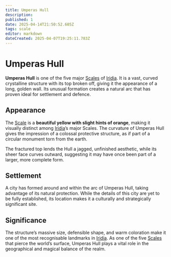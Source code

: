 ```yaml
---
title: Umperas Hull
description: 
published: 1
date: 2025-04-14T21:50:52.605Z
tags: scale
editor: markdown
dateCreated: 2025-04-07T19:25:11.783Z
---
```


# Umperas Hull

**Umperas Hull** is one of the five major [Scales](/geography/landmark/scale.md) of [Iridia](/geography/cosmology/iridia.md). It is a vast, curved crystalline structure with its top broken off, giving it the appearance of a long, golden wall. Its unusual formation creates a natural arc that has proven ideal for settlement and defence.

## Appearance

The [Scale](/geography/landmark/scale.md) is a **beautiful yellow with slight hints of orange**, making it visually distinct among [Iridia](/geography/cosmology/iridia.md)’s major Scales. The curvature of Umperas Hull gives the impression of a colossal protective structure, as if part of a circular monument torn from the earth.

The fractured top lends the Hull a jagged, unfinished aesthetic, while its sheer face curves outward, suggesting it may have once been part of a larger, more complete form.

## Settlement

A city has formed around and within the arc of Umperas Hull, taking advantage of its natural protection. While the details of this city are yet to be fully established, its location makes it a culturally and strategically significant site.

## Significance

The structure’s massive size, defensible shape, and warm coloration make it one of the most recognisable landmarks in [Iridia](/geography/cosmology/iridia.md). As one of the five [Scales](/geography/landmark/scale.md) that pierce the world’s surface, Umperas Hull plays a vital role in the geographical and magical balance of the realm.
